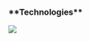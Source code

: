<h3>**Technologies**</h3>
<a href="https://https://html.com/" title="HTML"><img src="https://cdn.pixabay.com/photo/2017/08/05/11/16/logo-2582748_960_720.png" size=36 /></a>
